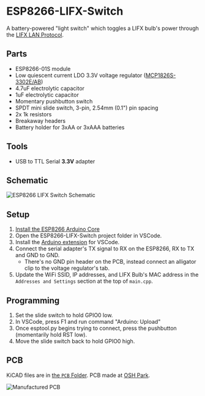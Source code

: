 # ESP8266-LIFX-Switch

A battery-powered "light switch" which toggles a LIFX bulb's power through the 
[LIFX LAN Protocol](https://lan.developer.lifx.com/).

## Parts

- ESP8266-01S module
- Low quiescent current LDO 3.3V voltage regulator ([MCP1826S-3302E/AB](https://www.mouser.com/ProductDetail/579-MCP1826S-3302EAB))
- 4.7uF electrolytic capacitor
- 1uF electrolytic capacitor
- Momentary pushbutton switch
- SPDT mini slide switch, 3-pin, 2.54mm (0.1") pin spacing
- 2x 1k resistors
- Breakaway headers
- Battery holder for 3xAA or 3xAAA batteries

## Tools

- USB to TTL Serial **3.3V** adapter

## Schematic

![ESP8266 LIFX Switch Schematic](../assets/Schematic.png?raw=true)

## Setup

1. [Install the ESP8266 Arduino Core](https://github.com/esp8266/Arduino#installing-with-boards-manager)
2. Open the ESP8266-LIFX-Switch project folder in VSCode.
3. Install the [Arduino extension](https://marketplace.visualstudio.com/items?itemName=vsciot-vscode.vscode-arduino) for VSCode.
3. Connect the serial adapter's TX signal to RX on the ESP8266, RX to TX and GND to GND.
    - There's no GND pin header on the PCB, instead connect an alligator clip to the voltage regulator's tab.
4. Update the WiFi SSID, IP addresses, and LIFX Bulb's MAC address in the `Addresses and Settings` section at the top of `main.cpp`.

## Programming

1. Set the slide switch to hold GPIO0 low.
2. In VSCode, press F1 and run command "Arduino: Upload"
3. Once esptool.py begins trying to connect, press the pushbutton (momentarily hold RST low).
4. Move the slide switch back to hold GPIO0 high.

## PCB

KiCAD files are in [the `PCB` Folder](./PCB).  PCB made at [OSH Park](https://oshpark.com/).

![Manufactured PCB](../assets/PCB.jpg?raw=true)

